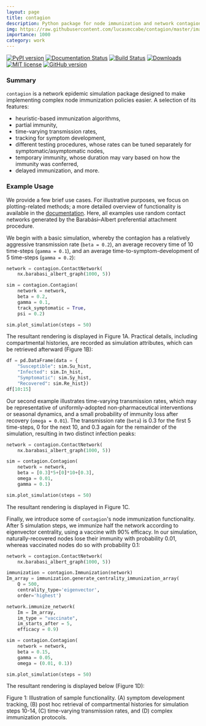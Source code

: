 ```yaml
---
layout: page
title: contagion
description: Python package for node immunization and network contagion simulation
img: https://raw.githubusercontent.com/lucasmccabe/contagion/master/images/carbon_snippet.png
importance: 1000
category: work
---
```


[![PyPI version](https://badge.fury.io/py/contagion.svg)](https://badge.fury.io/py/contagion) [![Documentation Status](https://readthedocs.org/projects/contagion/badge/?version=latest)](https://contagion.readthedocs.io/en/latest/?badge=latest) [![Build Status](https://travis-ci.com/lucasmccabe/contagion.svg?branch=master)](https://travis-ci.com/lucasmccabe/contagion) [![Downloads](https://pepy.tech/badge/contagion)](https://pepy.tech/project/contagion) [![MIT license](https://img.shields.io/badge/License-MIT-blue.svg)](https://lbesson.mit-license.org/) [![GitHub version](https://badge.fury.io/gh/lucasmccabe%2Fcontagion.svg)](https://badge.fury.io/gh/lucasmccabe%2Fcontagion)

### Summary

`contagion` is a network epidemic simulation package
designed to make implementing complex node immunization policies easier.
A selection of its features:

 - heuristic-based immunization algorithms,
 - partial immunity,
 - time-varying transmission rates,
 - tracking for symptom development,
 - different testing procedures, whose rates can be tuned separately for
 symptomatic/asymptomatic nodes,
 - temporary immunity, whose duration may vary based on how the immunity was
 conferred,
 - delayed immunization, and more.

### Example Usage

 We provide a few brief use
 cases. For illustrative purposes, we focus on plotting-related
 methods; a more detailed overview of functionality is available in the
 <a href="https://contagion.readthedocs.io/en/latest/?badge=latest">documentation</a>. Here, all examples use random contact networks generated by the
 Barabási–Albert preferential attachment procedure.

 We begin with a basic simulation, whereby the contagion has a relatively
 aggressive transmission rate (`beta = 0.2`), an average recovery time of 10
 time-steps (`gamma = 0.1`), and an average time-to-symptom-development of 5
 time-steps (`gamma = 0.2`):

 ```python
 network = contagion.ContactNetwork(
     nx.barabasi_albert_graph(1000, 5))

 sim = contagion.Contagion(
     network = network,
     beta = 0.2,
     gamma = 0.1,
     track_symptomatic = True,
     psi = 0.2)

 sim.plot_simulation(steps = 50)
 ```

 The resultant rendering is displayed in Figure 1A. Practical details, including
 compartmental histories, are recorded as simulation attributes, which can be
 retrieved afterward (Figure 1B):

 ```python
 df = pd.DataFrame(data = {
     "Susceptible": sim.Su_hist,
     "Infected": sim.In_hist,
     "Symptomatic": sim.Sy_hist,
     "Recovered": sim.Re_hist})
 df[10:15]
 ```

 Our second example illustrates time-varying transmission rates, which may be
 representative of uniformly-adopted non-pharmaceutical interventions or
 seasonal dynamics, and a small probability of immunity loss after recovery
 (`omega = 0.01`). The transmission rate (`beta`) is 0.3 for the first 5
 time-steps, 0 for the next 10, and 0.3 again for the remainder of the simulation,
 resulting in two distinct infection peaks:

 ```python
 network = contagion.ContactNetwork(
     nx.barabasi_albert_graph(1000, 5))

 sim = contagion.Contagion(
     network = network,
     beta = [0.3]*5+[0]*10+[0.3],
     omega = 0.01,
     gamma = 0.1)

 sim.plot_simulation(steps = 50)
 ```

 The resultant rendering is displayed in Figure 1C.

 Finally, we introduce some of `contagion`'s node immunization functionality.
 After 5 simulation steps, we immunize half the network according to eigenvector
 centrality, using a vaccine with 90% efficacy. In our simulation,
 naturally-recovered nodes lose their immunity with probability 0.01, whereas
 vaccinated nodes do so with probability 0.1:

 ```python
 network = contagion.ContactNetwork(
     nx.barabasi_albert_graph(1000, 5))

 immunization = contagion.Immunization(network)
 Im_array = immunization.generate_centrality_immunization_array(
     Q = 500,
     centrality_type='eigenvector',
     order='highest')

 network.immunize_network(
     Im = Im_array,
     im_type = "vaccinate",
     im_starts_after = 5,
     efficacy = 0.9)

 sim = contagion.Contagion(
     network = network,
     beta = 0.15,
     gamma = 0.05,
     omega = (0.01, 0.1))

 sim.plot_simulation(steps = 50)
 ```

 The resultant rendering is displayed below (Figure 1D):

 <div class="row justify-content-sm-center">
     <div class="col-sm-8 mt-3 mt-md-0">
         <img class="img-fluid rounded z-depth-1" src="{{https://raw.githubusercontent.com/lucasmccabe/contagion/master/paper/fig1.PNG}}" alt="" title="example image"/>
     </div>
 </div>
 <div class="row">
     <div class="col-sm mt-3 mt-md-0">
         <img class="img-fluid rounded z-depth-1" src="{{ '/assets/img/contagion_sim_fig.PNG' | relative_url }}" alt="" title="example image"/>
     </div>
 </div>
 <div class="caption">
     Figure 1: Illustration of sample functionality. (A) symptom development tracking, (B) post hoc retrieval of compartmental histories for simulation steps 10-14, (C) time-varying transmission rates, and (D) complex immunization protocols.
 </div>
